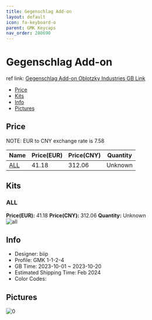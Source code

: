 ```yaml
---
title: Gegenschlag Add-on 
layout: default
icon: fa-keyboard-o
parent: GMK Keycaps
nav_order: 280690
---
```


# Gegenschlag Add-on 

ref link: [Gegenschlag Add-on Oblotzky Industries GB Link](https://oblotzky.industries/products/gmk-cyl-gegenschlag)

* [Price](#price)
* [Kits](#kits)
* [Info](#info)
* [Pictures](#pictures)

## Price

NOTE: EUR to CNY exchange rate is 7.58

| Name          | Price(EUR)   |  Price(CNY) | Quantity |
| ------------- | ------------ |  ---------- | -------- |
|[ALL](#all)|41.18|312.06|Unknown|


## Kits
### ALL  
**Price(EUR):** 41.18	**Price(CNY):** 312.06	**Quantity:** Unknown  
<img src="{{ 'assets/images/gmk-keycaps/Gegenschlag-Add-on/kits_pics/all.jpg' | relative_url }}" alt="all" class="image featured">

## Info
* Designer: biip  
* Profile: GMK 1-1-2-4  
* GB Time: 2023-10-01 ~ 2023-10-20  
* Estimated Shipping Time: Feb 2024  
* Color Codes:  


## Pictures  
<img src="{{ 'assets/images/gmk-keycaps/Gegenschlag-Add-on/rendering_pics/0.jpg' | relative_url }}" alt="0" class="image featured">
